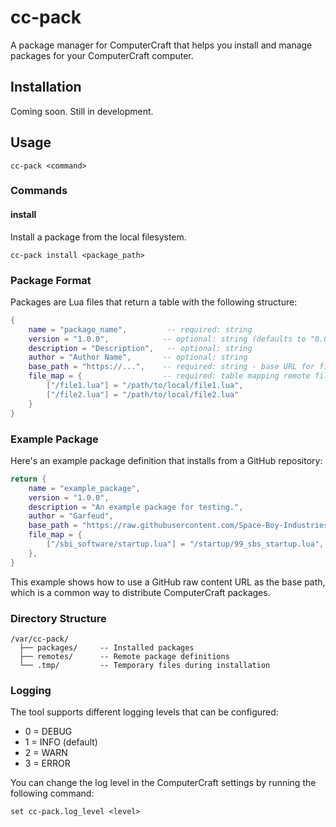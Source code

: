 # cc-pack

A package manager for ComputerCraft that helps you install and manage packages for your ComputerCraft computer.

## Installation

Coming soon. Still in development.

## Usage

```
cc-pack <command>
```

### Commands

#### install

Install a package from the local filesystem.

```
cc-pack install <package_path>
```

### Package Format

Packages are Lua files that return a table with the following structure:

```lua
{
    name = "package_name",         -- required: string
    version = "1.0.0",            -- optional: string (defaults to "0.0.0")
    description = "Description",   -- optional: string
    author = "Author Name",       -- optional: string
    base_path = "https://...",    -- required: string - base URL for file downloads
    file_map = {                  -- required: table mapping remote files to local paths
        ["/file1.lua"] = "/path/to/local/file1.lua",
        ["/file2.lua"] = "/path/to/local/file2.lua"
    }
}
```

### Example Package

Here's an example package definition that installs from a GitHub repository:

```lua
return {
    name = "example_package",
    version = "1.0.0",
    description = "An example package for testing.",
    author = "Garfeud",
    base_path = "https://raw.githubusercontent.com/Space-Boy-Industries/unicornpkg-repo/refs/heads/main",
    file_map = {
        ["/sbi_software/startup.lua"] = "/startup/99_sbs_startup.lua",
    },
}
```

This example shows how to use a GitHub raw content URL as the base path, which is a common way to distribute ComputerCraft packages.

### Directory Structure

```
/var/cc-pack/
  ├── packages/     -- Installed packages
  ├── remotes/      -- Remote package definitions
  └── .tmp/         -- Temporary files during installation
```

### Logging

The tool supports different logging levels that can be configured:
- 0 = DEBUG
- 1 = INFO (default)
- 2 = WARN
- 3 = ERROR

You can change the log level in the ComputerCraft settings by running the following command:
```
set cc-pack.log_level <level>
```